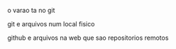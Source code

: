 
o varao ta no git 

git e arquivos num local fisico 

github e arquivos na web que sao repositorios remotos 

